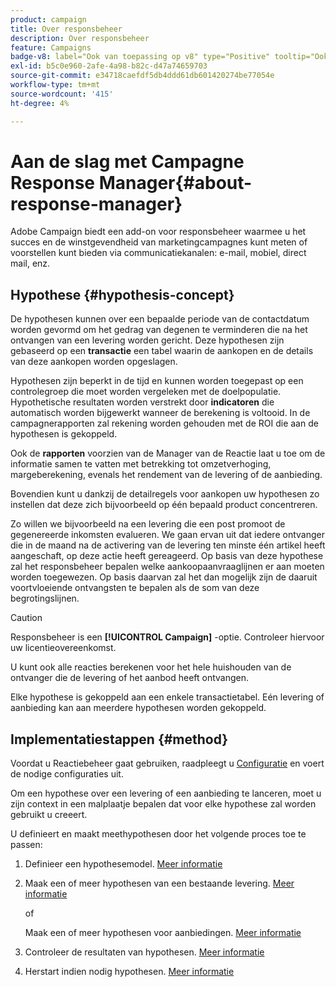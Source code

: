 ```yaml
---
product: campaign
title: Over responsbeheer
description: Over responsbeheer
feature: Campaigns
badge-v8: label="Ook van toepassing op v8" type="Positive" tooltip="Ook van toepassing op campagne v8"
exl-id: b5c0e960-2afe-4a98-b82c-d47a74659703
source-git-commit: e34718caefdf5db4ddd61db601420274be77054e
workflow-type: tm+mt
source-wordcount: '415'
ht-degree: 4%

---
```


# Aan de slag met Campagne Response Manager{#about-response-manager}



Adobe Campaign biedt een add-on voor responsbeheer waarmee u het succes en de winstgevendheid van marketingcampagnes kunt meten of voorstellen kunt bieden via communicatiekanalen: e-mail, mobiel, direct mail, enz.

## Hypothese {#hypothesis-concept}

De hypothesen kunnen over een bepaalde periode van de contactdatum worden gevormd om het gedrag van degenen te verminderen die na het ontvangen van een levering worden gericht. Deze hypothesen zijn gebaseerd op een **transactie** een tabel waarin de aankopen en de details van deze aankopen worden opgeslagen.

Hypothesen zijn beperkt in de tijd en kunnen worden toegepast op een controlegroep die moet worden vergeleken met de doelpopulatie. Hypothetische resultaten worden verstrekt door **indicatoren** die automatisch worden bijgewerkt wanneer de berekening is voltooid. In de campagnerapporten zal rekening worden gehouden met de ROI die aan de hypothesen is gekoppeld.

Ook de **rapporten** voorzien van de Manager van de Reactie laat u toe om de informatie samen te vatten met betrekking tot omzetverhoging, margeberekening, evenals het rendement van de levering of de aanbieding.

Bovendien kunt u dankzij de detailregels voor aankopen uw hypothesen zo instellen dat deze zich bijvoorbeeld op één bepaald product concentreren.

Zo willen we bijvoorbeeld na een levering die een post promoot de gegenereerde inkomsten evalueren. We gaan ervan uit dat iedere ontvanger die in de maand na de activering van de levering ten minste één artikel heeft aangeschaft, op deze actie heeft gereageerd. Op basis van deze hypothese zal het responsbeheer bepalen welke aankoopaanvraaglijnen er aan moeten worden toegewezen. Op basis daarvan zal het dan mogelijk zijn de daaruit voortvloeiende ontvangsten te bepalen als de som van deze begrotingslijnen.

>[!CAUTION]
>
>Responsbeheer is een **[!UICONTROL Campaign]** -optie. Controleer hiervoor uw licentieovereenkomst.

U kunt ook alle reacties berekenen voor het hele huishouden van de ontvanger die de levering of het aanbod heeft ontvangen.

Elke hypothese is gekoppeld aan een enkele transactietabel. Eén levering of aanbieding kan aan meerdere hypothesen worden gekoppeld.

## Implementatiestappen {#method}

Voordat u Reactiebeheer gaat gebruiken, raadpleegt u [Configuratie](configuration.md) en voert de nodige configuraties uit.

Om een hypothese over een levering of een aanbieding te lanceren, moet u zijn context in een malplaatje bepalen dat voor elke hypothese zal worden gebruikt u creeert.

U definieert en maakt meethypothesen door het volgende proces toe te passen:

1. Definieer een hypothesemodel. [Meer informatie](hypothesis-templates.md#creating-a-hypothesis-model)
1. Maak een of meer hypothesen van een bestaande levering. [Meer informatie](creating-hypotheses.md#referencing-a-hypothesis-in-a-campaign-delivery)

   of

   Maak een of meer hypothesen voor aanbiedingen. [Meer informatie](creating-hypotheses.md#creating-a-hypothesis-on-an-offer)

1. Controleer de resultaten van hypothesen. [Meer informatie](hypothesis-tracking.md)
1. Herstart indien nodig hypothesen. [Meer informatie](creating-hypotheses.md#creating-a-hypothesis-on-the-fly-on-a-delivery)
